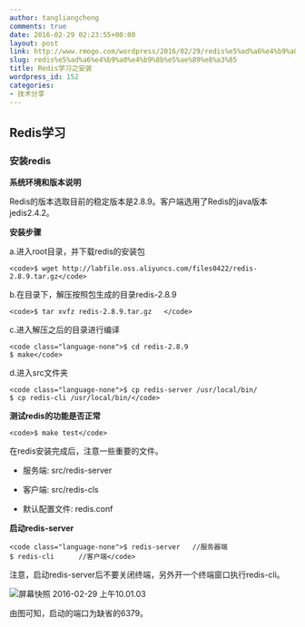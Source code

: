 ```yaml
---
author: tangliangcheng
comments: true
date: 2016-02-29 02:23:55+00:00
layout: post
link: http://www.rmogo.com/wordpress/2016/02/29/redis%e5%ad%a6%e4%b9%a0%e4%b9%8b%e5%ae%89%e8%a3%85/
slug: redis%e5%ad%a6%e4%b9%a0%e4%b9%8b%e5%ae%89%e8%a3%85
title: Redis学习之安装
wordpress_id: 152
categories:
- 技术分享
---
```


## Redis学习




### 安装redis


**系统环境和版本说明**

Redis的版本选取目前的稳定版本是2.8.9。客户端选用了Redis的java版本jedis2.4.2。

**安装步骤**

a.进入root目录，并下载redis的安装包

    
    <code>$ wget http://labfile.oss.aliyuncs.com/files0422/redis-2.8.9.tar.gz</code>


b.在目录下，解压按照包生成的目录redis-2.8.9

    
    <code>$ tar xvfz redis-2.8.9.tar.gz   </code>


c.进入解压之后的目录进行编译

    
    <code class="language-none">$ cd redis-2.8.9
    $ make</code>


d.进入src文件夹

    
    <code class="language-none">$ cp redis-server /usr/local/bin/
    $ cp redis-cli /usr/local/bin/</code>


**测试redis的功能是否正常**

    
    <code>$ make test</code>


在redis安装完成后，注意一些重要的文件。



	
  * 服务端: src/redis-server

	
  * 客户端: src/redis-cls

	
  * 默认配置文件: redis.conf


**启动redis-server**

    
    <code class="language-none">$ redis-server   //服务器端
    $ redis-cli      //客户端</code>


注意，启动redis-server后不要关闭终端，另外开一个终端窗口执行redis-cli。



![屏幕快照 2016-02-29 上午10.01.03](http://115.28.108.2/wordpress/wp-content/uploads/2016/02/屏幕快照-2016-02-29-上午10.01.03.png)

由图可知，启动的端口为缺省的6379。
